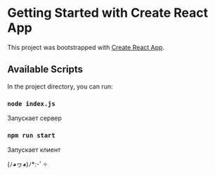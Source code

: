 # Getting Started with Create React App

This project was bootstrapped with [Create React App](https://github.com/facebook/create-react-app).

## Available Scripts

In the project directory, you can run:

### `node index.js`

Запускает сервер

### `npm run start`

Запускает клиент

(ﾉ◕ヮ◕)ﾉ*:･ﾟ✧
